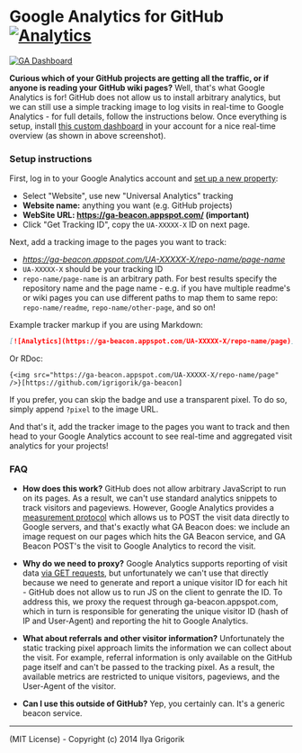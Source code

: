 # Google Analytics for GitHub [![Analytics](https://ga-beacon.appspot.com/UA-71196-10/ga-beacon/readme?pixel)](https://github.com/igrigorik/ga-beacon)

[![GA Dashboard](https://lh5.googleusercontent.com/-Zu9r9m7Uv0c/UsSQlJ5OoeI/AAAAAAAAHwo/fvH_lrVUV0w/w1007-h467-no/skitch.png)](https://lh5.googleusercontent.com/-Zu9r9m7Uv0c/UsSQlJ5OoeI/AAAAAAAAHwo/fvH_lrVUV0w/w1007-h467-no/skitch.png)

**Curious which of your GitHub projects are getting all the traffic, or if anyone is reading your GitHub wiki pages?** Well, that's what Google Analytics is for! GitHub does not allow us to install arbitrary analytics, but we can still use a simple tracking image to log visits in real-time to Google Analytics - for full details, follow the instructions below. Once everything is setup, install [this custom dashboard](https://www.google.com/analytics/web/template?uid=MQS4cmZdSh2OWUVqRntqXQ) in your account for a nice real-time overview (as shown in above screenshot).


### Setup instructions

First, log in to your Google Analytics account and [set up a new property](https://support.google.com/analytics/answer/1042508?hl=en):

* Select "Website", use new "Universal Analytics" tracking
* **Website name:** anything you want (e.g. GitHub projects)
* **WebSite URL: https://ga-beacon.appspot.com/ (important)**
* Click "Get Tracking ID", copy the `UA-XXXXX-X` ID on next page.

Next, add a tracking image to the pages you want to track: 

* _https://ga-beacon.appspot.com/UA-XXXXX-X/repo-name/page-name_
* `UA-XXXXX-X` should be your tracking ID
* `repo-name/page-name` is an arbitrary path. For best results specify the repository name and the page name - e.g. if you have multiple readme's or wiki pages you can use different paths to map them to same repo: `repo-name/readme`, `repo-name/other-page`, and so on!

Example tracker markup if you are using Markdown:

```markdown
[![Analytics](https://ga-beacon.appspot.com/UA-XXXXX-X/repo-name/page)](https://github.com/igrigorik/ga-beacon)
```

Or RDoc:

```rdoc
{<img src="https://ga-beacon.appspot.com/UA-XXXXX-X/repo-name/page" />}[https://github.com/igrigorik/ga-beacon]
```

If you prefer, you can skip the badge and use a transparent pixel. To do so, simply append `?pixel` to the image URL. 

And that's it, add the tracker image to the pages you want to track and then head to your Google Analytics account to see real-time and aggregated visit analytics for your projects!


### FAQ

- **How does this work?** GitHub does not allow arbitrary JavaScript to run on its pages. As a result, we can't use standard analytics snippets to track visitors and pageviews. However, Google Analytics provides a [measurement protocol](https://developers.google.com/analytics/devguides/collection/protocol/v1/devguide) which allows us to POST the visit data directly to Google servers, and that's exactly what GA Beacon does: we include an image request on our pages which hits the GA Beacon service, and GA Beacon POST's the visit to Google Analytics to record the visit.

- **Why do we need to proxy?** Google Analytics supports reporting of visit data [via GET requests](https://developers.google.com/analytics/devguides/collection/protocol/v1/reference#transport), but unfortunately we can't use that directly because we need to generate and report a unique visitor ID for each hit - GitHub does not allow us to run JS on the client to genrate the ID. To address this, we proxy the request through ga-beacon.appspot.com, which in turn is responsible for generating the unique visitor ID (hash of IP and User-Agent) and reporting the hit to Google Analytics.

- **What about referrals and other visitor information?** Unfortunately the static tracking pixel approach limits the information we can collect about the visit. For example, referral information is only available on the GitHub page itself and can't be passed to the tracking pixel. As a result, the available metrics are restricted to unique visitors, pageviews, and the User-Agent of the visitor.

- **Can I use this outside of GitHub?** Yep, you certainly can. It's a generic beacon service.

----

(MIT License) - Copyright (c) 2014 Ilya Grigorik
